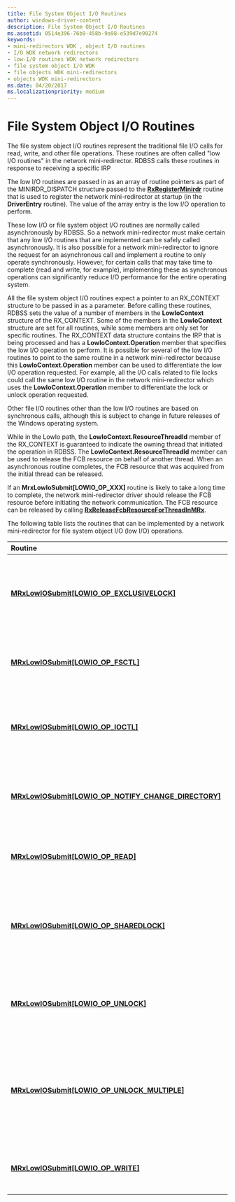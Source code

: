```yaml
---
title: File System Object I/O Routines
author: windows-driver-content
description: File System Object I/O Routines
ms.assetid: 0514e396-76b9-458b-9a98-e539d7e90274
keywords:
- mini-redirectors WDK , object I/O routines
- I/O WDK network redirectors
- low-I/O routines WDK network redirectors
- file system object I/O WDK
- file objects WDK mini-redirectors
- objects WDK mini-redirectors
ms.date: 04/20/2017
ms.localizationpriority: medium
---
```


# File System Object I/O Routines


The file system object I/O routines represent the traditional file I/O calls for read, write, and other file operations. These routines are often called "low I/O routines" in the network mini-redirector. RDBSS calls these routines in response to receiving a specific IRP

The low I/O routines are passed in as an array of routine pointers as part of the MINIRDR\_DISPATCH structure passed to the [**RxRegisterMinirdr**](https://msdn.microsoft.com/library/windows/hardware/ff554693) routine that is used to register the network mini-redirector at startup (in the **DriverEntry** routine). The value of the array entry is the low I/O operation to perform.

These low I/O or file system object I/O routines are normally called asynchronously by RDBSS. So a network mini-redirector must make certain that any low I/O routines that are implemented can be safely called asynchronously. It is also possible for a network mini-redirector to ignore the request for an asynchronous call and implement a routine to only operate synchronously. However, for certain calls that may take time to complete (read and write, for example), implementing these as synchronous operations can significantly reduce I/O performance for the entire operating system.

All the file system object I/O routines expect a pointer to an RX\_CONTEXT structure to be passed in as a parameter. Before calling these routines, RDBSS sets the value of a number of members in the **LowIoContext** structure of the RX\_CONTEXT. Some of the members in the **LowIoContext** structure are set for all routines, while some members are only set for specific routines. The RX\_CONTEXT data structure contains the IRP that is being processed and has a **LowIoContext.Operation** member that specifies the low I/O operation to perform. It is possible for several of the low I/O routines to point to the same routine in a network mini-redirector because this **LowIoContext.Operation** member can be used to differentiate the low I/O operation requested. For example, all the I/O calls related to file locks could call the same low I/O routine in the network mini-redirector which uses the **LowIoContext.Operation** member to differentiate the lock or unlock operation requested.

Other file I/O routines other than the low I/O routines are based on synchronous calls, although this is subject to change in future releases of the Windows operating system.

While in the LowIo path, the **LowIoContext.ResourceThreadId** member of the RX\_CONTEXT is guaranteed to indicate the owning thread that initiated the operation in RDBSS. The **LowIoContext.ResourceThreadId** member can be used to release the FCB resource on behalf of another thread. When an asynchronous routine completes, the FCB resource that was acquired from the initial thread can be released.

If an **MrxLowIoSubmit\[LOWIO\_OP\_XXX\]** routine is likely to take a long time to complete, the network mini-redirector driver should release the FCB resource before initiating the network communication. The FCB resource can be released by calling [**RxReleaseFcbResourceForThreadInMRx**](https://msdn.microsoft.com/library/windows/hardware/ff554694).

The following table lists the routines that can be implemented by a network mini-redirector for file system object I/O (low I/O) operations.

<table>
<colgroup>
<col width="50%" />
<col width="50%" />
</colgroup>
<thead>
<tr class="header">
<th align="left">Routine</th>
<th align="left">Description</th>
</tr>
</thead>
<tbody>
<tr class="odd">
<td align="left"><a href="https://msdn.microsoft.com/library/windows/hardware/ff550703" data-raw-source="[&lt;strong&gt;MRxLowIOSubmit[LOWIO_OP_EXCLUSIVELOCK]&lt;/strong&gt;](https://msdn.microsoft.com/library/windows/hardware/ff550703)"><strong>MRxLowIOSubmit[LOWIO_OP_EXCLUSIVELOCK]</strong></a></td>
<td align="left"><p>RDBSS calls this routine to request that a network mini-redirector open an exclusive lock on a file object. RDBSS issues this call in response to receiving an IRP_MJ_LOCK_CONTROL with a minor code of IRP_MN_LOCK and IrpSp-&gt;Flags has the SL_EXCLUSIVE_LOCK bit set.</p></td>
</tr>
<tr class="even">
<td align="left"><a href="https://msdn.microsoft.com/library/windows/hardware/ff550709" data-raw-source="[&lt;strong&gt;MRxLowIOSubmit[LOWIO_OP_FSCTL]&lt;/strong&gt;](https://msdn.microsoft.com/library/windows/hardware/ff550709)"><strong>MRxLowIOSubmit[LOWIO_OP_FSCTL]</strong></a></td>
<td align="left"><p>RDBSS calls this routine to pass a file system control request to the network mini-redirector. RDBSS issues this call in response to receiving an IRP_MJ_FILE_SYSTEM_CONTROL.</p></td>
</tr>
<tr class="odd">
<td align="left"><a href="https://msdn.microsoft.com/library/windows/hardware/ff550715" data-raw-source="[&lt;strong&gt;MRxLowIOSubmit[LOWIO_OP_IOCTL]&lt;/strong&gt;](https://msdn.microsoft.com/library/windows/hardware/ff550715)"><strong>MRxLowIOSubmit[LOWIO_OP_IOCTL]</strong></a></td>
<td align="left"><p>RDBSS calls this routine to pass an I/O system control request to the network mini-redirector. RDBSS issues this call in response to receiving an IRP_MJ_DEVICE_CONTROL or IRP_MJ_INTERNAL_DEVICE_CONTROL..</p></td>
</tr>
<tr class="even">
<td align="left"><a href="https://msdn.microsoft.com/library/windows/hardware/ff550721" data-raw-source="[&lt;strong&gt;MRxLowIOSubmit[LOWIO_OP_NOTIFY_CHANGE_DIRECTORY]&lt;/strong&gt;](https://msdn.microsoft.com/library/windows/hardware/ff550721)"><strong>MRxLowIOSubmit[LOWIO_OP_NOTIFY_CHANGE_DIRECTORY]</strong></a></td>
<td align="left"><p>RDBSS calls this routine to issue a request to the network mini-redirector for a directory change notification operation. RDBSS issues this call in response to receiving an IRP_MJ_DIRECTORY_CONTROL.</p></td>
</tr>
<tr class="odd">
<td align="left"><a href="https://msdn.microsoft.com/library/windows/hardware/ff550724" data-raw-source="[&lt;strong&gt;MRxLowIOSubmit[LOWIO_OP_READ]&lt;/strong&gt;](https://msdn.microsoft.com/library/windows/hardware/ff550724)"><strong>MRxLowIOSubmit[LOWIO_OP_READ]</strong></a></td>
<td align="left"><p>RDBSS calls this routine to issue a read request to the network mini-redirector. RDBSS issues this call in response to receiving an IRP_MJ_READ.</p></td>
</tr>
<tr class="even">
<td align="left"><a href="https://msdn.microsoft.com/library/windows/hardware/ff550734" data-raw-source="[&lt;strong&gt;MRxLowIOSubmit[LOWIO_OP_SHAREDLOCK]&lt;/strong&gt;](https://msdn.microsoft.com/library/windows/hardware/ff550734)"><strong>MRxLowIOSubmit[LOWIO_OP_SHAREDLOCK]</strong></a></td>
<td align="left"><p>RDBSS calls this routine to request that a network redirector open a shared lock on a file object. RDBSS issues this call in response to receiving an IRP_MJ_LOCK_CONTROL with a minor code of IRP_MN_LOCK and IrpSp-&gt;Flags does not have the SL_EXCLUSIVE_LOCK bit set.</p></td>
</tr>
<tr class="odd">
<td align="left"><a href="https://msdn.microsoft.com/library/windows/hardware/ff550740" data-raw-source="[&lt;strong&gt;MRxLowIOSubmit[LOWIO_OP_UNLOCK]&lt;/strong&gt;](https://msdn.microsoft.com/library/windows/hardware/ff550740)"><strong>MRxLowIOSubmit[LOWIO_OP_UNLOCK]</strong></a></td>
<td align="left"><p>RDBSS calls this routine to request that a network mini-redirector remove a single lock on a file object. RDBSS issues this call in response to receiving an IRP_MJ_LOCK_CONTROL with a minor code of IRP_MN_UNLOCK_SINGLE.</p></td>
</tr>
<tr class="even">
<td align="left"><a href="https://msdn.microsoft.com/library/windows/hardware/ff550745" data-raw-source="[&lt;strong&gt;MRxLowIOSubmit[LOWIO_OP_UNLOCK_MULTIPLE]&lt;/strong&gt;](https://msdn.microsoft.com/library/windows/hardware/ff550745)"><strong>MRxLowIOSubmit[LOWIO_OP_UNLOCK_MULTIPLE]</strong></a></td>
<td align="left"><p>RDBSS calls this routine to request that the network mini-redirector remove multiple locks held on a file object. RDBSS issues this call in response to receiving an IRP_MJ_LOCK_CONTROL with a minor code of IRP_MN_UNLOCK_ALL or IRP_MN_UNLOCK_ALL_BY_KEY. The byte ranges to be unlocked are specified in the <strong>LowIoContext.ParamsFor.Locks.LockList</strong> member of the RX_CONTEXT.</p></td>
</tr>
<tr class="odd">
<td align="left"><a href="https://msdn.microsoft.com/library/windows/hardware/ff550746" data-raw-source="[&lt;strong&gt;MRxLowIOSubmit[LOWIO_OP_WRITE]&lt;/strong&gt;](https://msdn.microsoft.com/library/windows/hardware/ff550746)"><strong>MRxLowIOSubmit[LOWIO_OP_WRITE]</strong></a></td>
<td align="left"><p>RDBSS calls this routine to issue a write request to the network mini-redirector. RDBSS issues this call in response to receiving an IRP_MJ_WRITE.</p></td>
</tr>
</tbody>
</table>

 

 

 




